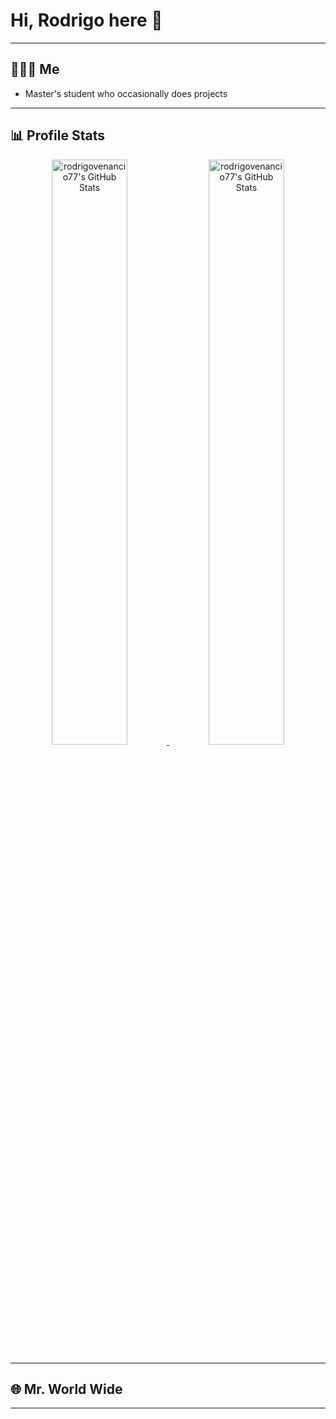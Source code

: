 # Hi, Rodrigo here 👋

---

## 🧑🏻‍💻 Me
* Master's student who occasionally does projects
---

## 📊 Profile Stats

<div align="center">
  <a href="https://github.com/rodrigovenancio77">
    <img src="https://github-readme-stats.vercel.app/api?username=rodrigovenancio77&theme=slateorange&show_icons=true&hide_border=true&count_private=true" alt="rodrigovenancio77's GitHub Stats" width="49%" />
  </a>
  <a href="https://github.com/rodrigovenancio77">
    <img src="https://streak-stats.demolab.com?user=rodrigovenancio77&theme=slateorange&hide_border=true" alt="rodrigovenancio77's GitHub Stats" width="49%" />
  </a>
</div>

---
## 🌐 Mr. World Wide

---

<!--
**rodr
-->
